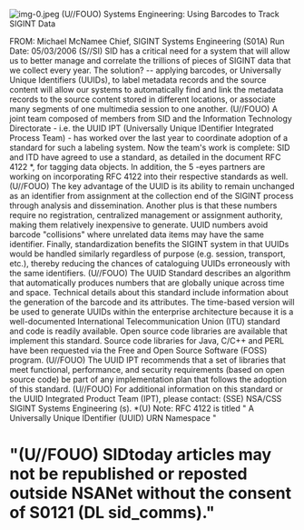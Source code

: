 ![img-0.jpeg](img-0.jpeg)
(U//FOUO) Systems Engineering: Using Barcodes to Track SIGINT Data

FROM: Michael McNamee
Chief, SIGINT Systems Engineering (S01A)
Run Date: 05/03/2006
(S//SI) SID has a critical need for a system that will allow us to better manage and correlate the trillions of pieces of SIGINT data that we collect every year. The solution? -- applying barcodes, or Universally Unique Identifiers (UUIDs), to label metadata records and the source content will allow our systems to automatically find and link the metadata records to the source content stored in different locations, or associate many segments of one multimedia session to one another.
(U//FOUO) A joint team composed of members from SID and the Information Technology Directorate - i.e. the UUID IPT (Universally Unique IDentifier Integrated Process Team) - has worked over the last year to coordinate adoption of a standard for such a labeling system. Now the team's work is complete: SID and ITD have agreed to use a standard, as detailed in the document RFC 4122 *, for tagging data objects. In addition, the 5 -eyes partners are working on incorporating RFC 4122 into their respective standards as well.
(U//FOUO) The key advantage of the UUID is its ability to remain unchanged as an identifier from assignment at the collection end of the SIGINT process through analysis and dissemination. Another plus is that these numbers require no registration, centralized management or assignment authority, making them relatively inexpensive to generate. UUID numbers avoid barcode "collisions" where unrelated data items may have the same identifier. Finally, standardization benefits the SIGINT system in that UUIDs would be handled similarly regardless of purpose (e.g. session, transport, etc.), thereby reducing the chances of cataloguing UUIDs erroneously with the same identifiers.
(U//FOUO) The UUID Standard describes an algorithm that automatically produces numbers that are globally unique across time and space. Technical details about this standard include information about the generation of the barcode and its attributes. The time-based version will be used to generate UUIDs within the enterprise architecture because it is a well-documented International Telecommunication Union (ITU) standard and code is readily available. Open source code libraries are available that implement this standard. Source code libraries for Java, C/C++ and PERL have been requested via the Free and Open Source Software (FOSS) program.
(U//FOUO) The UUID IPT recommends that a set of libraries that meet functional, performance, and security requirements (based on open source code) be part of any implementation plan that follows the adoption of this standard.
(U//FOUO) For additional information on this standard or the UUID Integrated Product Team (IPT), please contact: (SSE) NSA/CSS SIGINT Systems Engineering (s).
*(U) Note: RFC 4122 is titled " A Universally Unique IDentifier (UUID) URN Namespace "

# "(U//FOUO) SIDtoday articles may not be republished or reposted outside NSANet without the consent of S0121 (DL sid_comms)."
